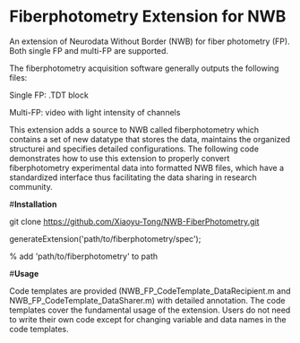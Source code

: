 # Fiberphotometry Extension for NWB

An extension of Neurodata Without Border (NWB) for fiber photometry (FP). Both single FP and multi-FP are supported.

The fiberphotometry acquisition software generally outputs the following files:

Single FP:
.TDT block

Multi-FP:
video with light intensity of channels

This extension adds a source to NWB called fiberphotometry which contains a set of new datatype that stores the data, maintains the organized structurei and specifies detailed configurations. The following code demonstrates how to use this extension to properly convert fiberphotometry experimental data into formatted NWB files, which have a standardized interface thus facilitating the data sharing in research community. 


#**Installation**

git clone https://github.com/Xiaoyu-Tong/NWB-FiberPhotometry.git

generateExtension('path/to/fiberphotometry/spec');

% add 'path/to/fiberphotometry' to path


#**Usage**

Code templates are provided (NWB_FP_CodeTemplate_DataRecipient.m and NWB_FP_CodeTemplate_DataSharer.m) with detailed annotation. The code templates cover the fundamental usage of the extension. Users do not need to write their own code except for changing variable and data names in the code templates.

